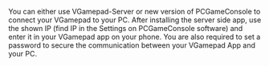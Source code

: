 You can either use VGamepad-Server or new version of PCGameConsole to connect your VGamepad to your PC.
After installing the server side app, use the shown IP (find IP in the Settings on PCGameConsole software) and enter it in your VGamepad app on your phone.
You are also required to set a password to secure the communication between your VGamepad App and your PC.
